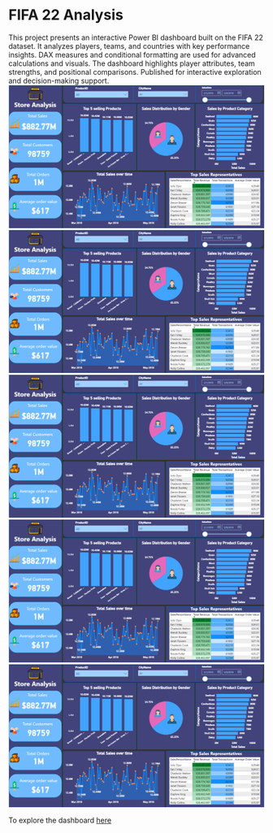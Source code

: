 # FIFA 22 Analysis
This project presents an interactive Power BI dashboard built on the FIFA 22 dataset.
It analyzes players, teams, and countries with key performance insights.
DAX measures and conditional formatting are used for advanced calculations and visuals.
The dashboard highlights player attributes, team strengths, and positional comparisons.
Published for interactive exploration and decision-making support.
![image alt](https://github.com/YoussefTarek11/SalesAnalysis/blob/2b030dc81d3640f3684b6ac88d8624121d6542a7/Screenshot%202025-08-04%20102934.png)
![image alt](https://github.com/YoussefTarek11/SalesAnalysis/blob/2b030dc81d3640f3684b6ac88d8624121d6542a7/Screenshot%202025-08-04%20102934.png)
![image alt](https://github.com/YoussefTarek11/SalesAnalysis/blob/2b030dc81d3640f3684b6ac88d8624121d6542a7/Screenshot%202025-08-04%20102934.png)
![image alt](https://github.com/YoussefTarek11/SalesAnalysis/blob/2b030dc81d3640f3684b6ac88d8624121d6542a7/Screenshot%202025-08-04%20102934.png)
![image alt](https://github.com/YoussefTarek11/SalesAnalysis/blob/2b030dc81d3640f3684b6ac88d8624121d6542a7/Screenshot%202025-08-04%20102934.png)

To explore the dashboard [here](https://drive.google.com/file/d/1cA9QRPv7NZc_b7I3v_mfRN1szPf8w4cy/view?usp=drive_link)
